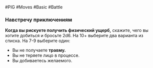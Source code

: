 #PIG #Moves #Basic #Battle 
### Навстречу приключениям

**Когда вы рискуете получить физический ущерб,** скажите, чего вы хотите добиться и бросьте 2d6. На 10+ выберите два варианта из списка. На 7-9 выберите один:
* Вы не получаете **травму.**
* Вы не теряете лицо в процессе.
* Вы добиваетесь желаемого.